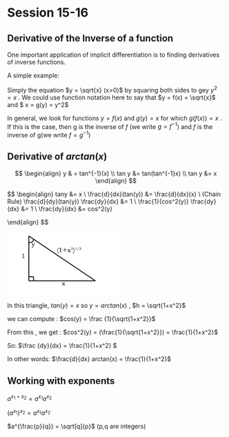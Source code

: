 # Session 15-16

## Derivative of the Inverse of a function

One important application of implicit differentiation is to finding derivatives of inverse functions.

A simple example: 

Simply the equation $y = \sqrt{x} (x>0)$ by squaring both sides to gey $y^2 = x$ . We could use function notation here to say that $y = f(x) = \sqrt{x}$ and $ x = g(y) = y^2$ 

In general, we look for functions $y = f(x)$ and $g(y) = x$ for which $g(f(x)) = x$ . If this is the case, then g is the inverse of $f$ (we write $g = f^{-1}$) and $f$ is the inverse of g(we write $f = g^{-1}$) 

## Derivative of $arctan(x)$

$$
\begin{align}
y & = tan^{-1}(x)
\\ tan y &= tan(tan^{-1}x)
\\ tan y &= x
\end{align}
$$

$$
\begin{align}
tany &= x \\
\frac{d}{dx}(tan(y)) &= \frac{d}{dx}(x) \\
(Chain Rule) \frac{d}{dy}(tan(y)) \frac{dy}{dx} &= 1 \\
\frac{1}{cos^2(y)} \frac{dy}{dx} &= 1 \\
\frac{dy}{dx} &= cos^2(y)

\end{align}
$$

<img src="image-20220720143103444.png" alt="image-20220720143103444" style="zoom:67%;" />

In this triangle, $tan(y) = x$ so $y = arctan(x)$ , $h = \sqrt{1+x^2}$

we can compute :  $cos(y) = \frac {1}{\sqrt{1+x^2}}$

From this , we get : $cos^2(y) = (\frac{1}{\sqrt{1+x^2}}) = \frac{1}{1+x^2}$

So: $\frac {dy}{dx} = \frac{1}{1+x^2} $

In other words:  $\frac{d}{dx} arctan(x) = \frac{1}{1+x^2}$

##  Working with exponents

$a^{x_1+x_2} = a^{x_1}a^{x_2}$

$(a^{x_1})^{x_2} = a^{x_1}a^{x_2}$ 

$a^{\frac{p}{q}} = \sqrt[q]{p}$  (p,q are integers)
